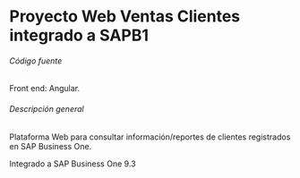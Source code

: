 # Proyecto Web Ventas Clientes integrado a SAPB1


###### Código fuente
Front end: Angular.


###### Descripción general

Plataforma Web para consultar información/reportes de clientes registrados en SAP Business One.


Integrado a SAP Business One 9.3